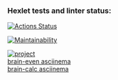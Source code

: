 ### Hexlet tests and linter status:
[![Actions Status](https://github.com/DarkJunior59/brain-games/workflows/hexlet-check/badge.svg)](https://github.com/DarkJunior59/brain-games/actions)

[![Maintainability](https://api.codeclimate.com/v1/badges/a99a88d28ad37a79dbf6/maintainability)](https://codeclimate.com/github/DarkJunior59/brain-games/maintainability)

[![project](https://github.com/DarkJunior59/brain-games/workflows/project/badge.svg)](https://github.com/DarkJunior59/brain-games/actions)
<br>
<a href ='https://asciinema.org/a/amaswOvHtyPOPw88haINIW5wP'> brain-even asciinema</a>
<br>
<a href ='https://asciinema.org/a/JuiO1dqYVQLaYU7qUJokXQNep'> brain-calc asciinema</a>